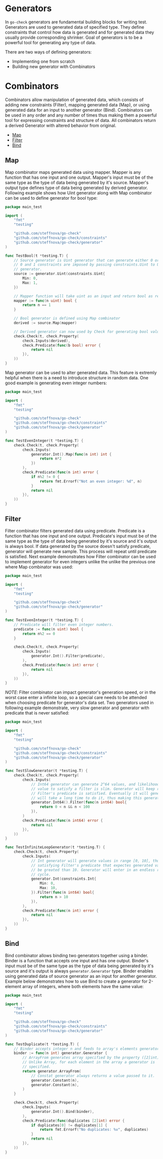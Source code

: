 # Generators

In `go-check` generators are fundamental building blocks for writing test. Generators are used to generated data of specified type. They define constraints that control how data is generated and for generated data they usually provide corresponding shrinker. Goal of generators is to be a powerful tool for generating any type of data. 

There are two ways of defining generators:
  - Implementing one from scratch
  - Building new generator with Combinators 

# Combinators

Combinators allow manipulation of generated data, which consists of adding new constraints (Filter), mapping generated data (Map), or using generated data for an input to another generator (Bind). Combinators can be used in any order and any number of times thus making them a powerful tool for expressing constraints and structure of data. All combinators return a derived Generator with altered behavior from original.

  - [Map](#map)
  - [Filter](#filter)
  - [Bind](#bind)

## Map

Map combinator maps generated data using mapper. Mapper is any function that has one input and one output. Mapper's input must be of the same type as the type of data being generated by it's source. Mapper's output type defines type of data being generated by derived generator. Following example shows how Uint generator along with Map combinator can be used to define generator for bool type:

```go
package main_test

import (
    "fmt"
    "testing"

    "github.com/steffnova/go-check"
    "github.com/steffnova/go-check/constraints"
    "github.com/steffnova/go-check/generator"
)

func TestBool(t *testing.T) {
    // Source generator is Uint generator that can generate either 0 or 1.
    // 0 and 1 constraints are imposed by passing constraints.Uint to Uint
    // generator.
    source := generator.Uint(constraints.Uint{
        Min: 0,
        Max: 1,
    })

    // Mapper function will take uint as an input and return bool as result.
    mapper := func(n uint) bool {
        return n == 1
    }

    // Bool generator is defined using Map combinator
    derived := source.Map(mapper)

    // Derived generator can now used by Check for generating bool values
    check.Check(t, check.Property(
        check.Inputs(derived),
        check.Predicate(func(b bool) error {
            return nil
        }),
    ))
}
```

Map generator can be used to alter generated data. This feature is extremly helpful when there is a need to introduce structure in random data. One good example is generating even integer numbers:


```go
package main_test

import (
    "fmt"
    "testing"

    "github.com/steffnova/go-check"
    "github.com/steffnova/go-check/constraints"
    "github.com/steffnova/go-check/generator"
)

func TestEvenInteger(t *testing.T) {
    check.Check(t, check.Property(
        check.Inputs(
            generator.Int().Map(func(n int) int {
                return n*2
            })
        ),
        check.Predicate(func(n int) error {
            if n%2 != 0 {
                return fmt.Errorf("Not an even integer: %d", n)
            }
            return nil
        }),
    ))
}
```

## Filter
Filter combinator filters generated data using predicate. Predicate is a function that has one input and one output. Predicate's input must be of the same type as the type of data being generated by it's source and it's output is always bool. If data generated by the source doesn't satisfy predicate, generator will generate new sample. This process will repeat until predicate is satisfied. Next example demonstrates how Filter combinator can be used to implement generator for even integers unlike the unlike the previous one where Map combinator was used:

```go
package main_test

import (
    "fmt"
    "testing"

    "github.com/steffnova/go-check"
    "github.com/steffnova/go-check/generator"
)

func TestEvenInteger(t *testing.T) {
    // Predicate will filter even integer numbers.
    predicate := func(n uint) bool {
        return n%2 == 0
    }

    check.Check(t, check.Property(
        check.Inputs(
            generator.Int().Filter(predicate),
        ),
        check.Predicate(func(n int) error {
            return nil
        }),
    ))
}
```

*NOTE*: Filter combinator can impact generator's generation speed, or in the worst case enter a infinite loop, so a special care needs to be attended when choosing predicate for generator's data set. Two generators used in following example demonstrate, very slow generator and generator with predicate that is never satisfied:

```go
package main_test

import (
    "fmt"
    "testing"

    "github.com/steffnova/go-check"
    "github.com/steffnova/go-check/constraints"
    "github.com/steffnova/go-check/generator"
)

func TestSlowGenerator(t *testing.T) {
    check.Check(t, check.Property(
        check.Inputs(
            // Int64 generator can generate 2^64 values, and likelihood for generated
            // value to satisfy a filter is slim. Generator will keep retrying until
            // Filter's predicate is satisfied. Eventually it will generate it, but it
            // will take a long time to do it, thus making this generator painfully slow.
            generator.Int64().Filter(func(n int64) bool{
                return 0 < n && n < 100
            }),
        )
        check.Predicate(func(n int64) error {
            return nil
        }),
    ))
}

func TestInfiniteLoopGenerator(t *testing.T) {
    check.Check(t, check.Property(
        check.Inputs(
            // Int generator will generate values in range [0, 10], thus never 
            // satisfying Filter's predicate that expectes generated value to
            // be greated than 10. Generator will enter in an endless retrying
            // cycle.
            generator.Int(constraints.Int{
                Min: 0,
                Max: 10,
            }).Filter(func(n int64) bool{
                return n > 10
            }),
        ),
        check.Predicate(func(n int) error {
            return nil
        }),
    ))
}
```

## Bind

Bind combinator allows binding two generators together using a binder. Binder is a function that accepts one input and has one output. Binder's input must be of the same type as the type of data being generated by it's source and it's output is always `generator.Generator` type. Binder enables using generated data of source generator as an input for another generator. Example below demonstrates how to use Bind to create a generator for 2-element array of integers, where both elements have the same value:

```go
package main_test

import (
    "fmt"
    "testing"

    "github.com/steffnova/go-check"
    "github.com/steffnova/go-check/constraints"
    "github.com/steffnova/go-check/generator"
)

func TestDuplicate(t *testing.T) {
    // Binder accepts integer n and feeds to array's elements generators.
    binder := func(n int) generator.Generator {
        // ArrayFrom generates array specified by the property ([2]int)
        // Unlike Array, for each element in the array a generator is
        // specified.
        return generator.ArrayFrom(
            // Constat generator always returns a value passed to it.
            generator.Constant(n),
            generator.Constant(n),
        )
    }

    check.Check(t, check.Property(
        check.Inputs(
            generator.Int().Bind(binder),
        ),
        check.Predicate(func(duplicates [2]int) error {
            if duplicates[0] != duplicates[1] {
                return fmt.Errorf("No duplicates: %v", duplicates)
            }
            return nil
        }),
    ))
}
```